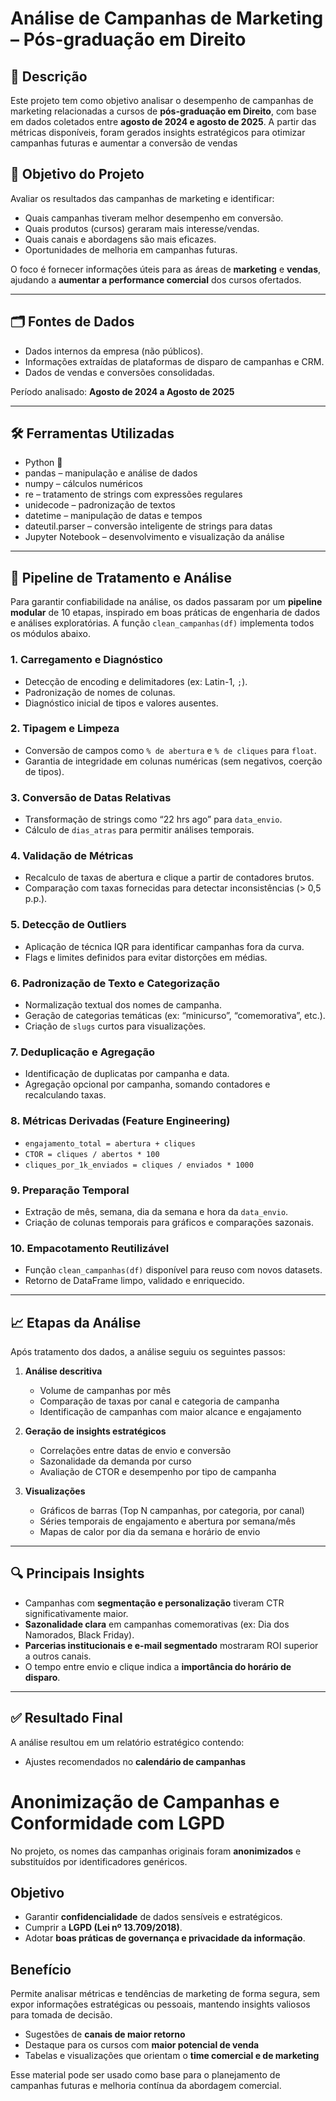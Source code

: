 # Análise de Campanhas de Marketing – Pós-graduação em Direito

## 📌 Descrição


Este projeto tem como objetivo analisar o desempenho de campanhas de marketing relacionadas a cursos de **pós-graduação em Direito**, com base em dados coletados entre **agosto de 2024 e agosto de 2025**. A partir das métricas disponíveis, foram gerados insights estratégicos para otimizar campanhas futuras e aumentar a conversão de vendas

## 🎯 Objetivo do Projeto

Avaliar os resultados das campanhas de marketing e identificar:

- Quais campanhas tiveram melhor desempenho em conversão.
- Quais produtos (cursos) geraram mais interesse/vendas.
- Quais canais e abordagens são mais eficazes.
- Oportunidades de melhoria em campanhas futuras.

O foco é fornecer informações úteis para as áreas de **marketing** e **vendas**, ajudando a **aumentar a performance comercial** dos cursos ofertados.

---

## 🗂️ Fontes de Dados

- Dados internos da empresa (não públicos).
- Informações extraídas de plataformas de disparo de campanhas e CRM.
- Dados de vendas e conversões consolidadas.

Período analisado: **Agosto de 2024 a Agosto de 2025**

---

## 🛠️ Ferramentas Utilizadas

- Python 🐍
- pandas – manipulação e análise de dados
- numpy – cálculos numéricos
- re – tratamento de strings com expressões regulares
- unidecode – padronização de textos
- datetime – manipulação de datas e tempos
- dateutil.parser – conversão inteligente de strings para datas
- Jupyter Notebook – desenvolvimento e visualização da análise


---

## 🧪 Pipeline de Tratamento e Análise

Para garantir confiabilidade na análise, os dados passaram por um **pipeline modular** de 10 etapas, inspirado em boas práticas de engenharia de dados e análises exploratórias. A função `clean_campanhas(df)` implementa todos os módulos abaixo.

### 1. Carregamento e Diagnóstico
- Detecção de encoding e delimitadores (ex: Latin-1, `;`).
- Padronização de nomes de colunas.
- Diagnóstico inicial de tipos e valores ausentes.

### 2. Tipagem e Limpeza
- Conversão de campos como `% de abertura` e `% de cliques` para `float`.
- Garantia de integridade em colunas numéricas (sem negativos, coerção de tipos).

### 3. Conversão de Datas Relativas
- Transformação de strings como “22 hrs ago” para `data_envio`.
- Cálculo de `dias_atras` para permitir análises temporais.

### 4. Validação de Métricas
- Recalculo de taxas de abertura e clique a partir de contadores brutos.
- Comparação com taxas fornecidas para detectar inconsistências (> 0,5 p.p.).

### 5. Detecção de Outliers
- Aplicação de técnica IQR para identificar campanhas fora da curva.
- Flags e limites definidos para evitar distorções em médias.

### 6. Padronização de Texto e Categorização
- Normalização textual dos nomes de campanha.
- Geração de categorias temáticas (ex: “minicurso”, “comemorativa”, etc.).
- Criação de `slugs` curtos para visualizações.

### 7. Deduplicação e Agregação
- Identificação de duplicatas por campanha e data.
- Agregação opcional por campanha, somando contadores e recalculando taxas.

### 8. Métricas Derivadas (Feature Engineering)
- `engajamento_total = abertura + cliques`
- `CTOR = cliques / abertos * 100`
- `cliques_por_1k_enviados = cliques / enviados * 1000`

### 9. Preparação Temporal
- Extração de mês, semana, dia da semana e hora da `data_envio`.
- Criação de colunas temporais para gráficos e comparações sazonais.

### 10. Empacotamento Reutilizável
- Função `clean_campanhas(df)` disponível para reuso com novos datasets.
- Retorno de DataFrame limpo, validado e enriquecido.

---

## 📈 Etapas da Análise

Após tratamento dos dados, a análise seguiu os seguintes passos:

1. **Análise descritiva**  
   - Volume de campanhas por mês  
   - Comparação de taxas por canal e categoria de campanha  
   - Identificação de campanhas com maior alcance e engajamento

2. **Geração de insights estratégicos**  
   - Correlações entre datas de envio e conversão  
   - Sazonalidade da demanda por curso  
   - Avaliação de CTOR e desempenho por tipo de campanha

3. **Visualizações**  
   - Gráficos de barras (Top N campanhas, por categoria, por canal)  
   - Séries temporais de engajamento e abertura por semana/mês  
   - Mapas de calor por dia da semana e horário de envio

---

## 🔍 Principais Insights

- Campanhas com **segmentação e personalização** tiveram CTR significativamente maior.
- **Sazonalidade clara** em campanhas comemorativas (ex: Dia dos Namorados, Black Friday).
- **Parcerias institucionais e e-mail segmentado** mostraram ROI superior a outros canais.
- O tempo entre envio e clique indica a **importância do horário de disparo**.

---

## ✅ Resultado Final

A análise resultou em um relatório estratégico contendo:

- Ajustes recomendados no **calendário de campanhas**

# Anonimização de Campanhas e Conformidade com LGPD

No projeto, os nomes das campanhas originais foram **anonimizados** e substituídos por identificadores genéricos.

## Objetivo

- Garantir **confidencialidade** de dados sensíveis e estratégicos.  
- Cumprir a **LGPD (Lei nº 13.709/2018)**.  
- Adotar **boas práticas de governança e privacidade da informação**.

## Benefício

Permite analisar métricas e tendências de marketing de forma segura, sem expor informações estratégicas ou pessoais, mantendo insights valiosos para tomada de decisão.

- Sugestões de **canais de maior retorno**
- Destaque para os cursos com **maior potencial de venda**
- Tabelas e visualizações que orientam o **time comercial e de marketing**

Esse material pode ser usado como base para o planejamento de campanhas futuras e melhoria contínua da abordagem comercial.
